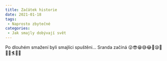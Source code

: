 ```yaml
---
title: Začátek historie
date: 2021-01-18
tags:
 - Naprosto zbytečné
categories:
 - Jak smajly dobývají svět
---
```


Po dlouhém smažení byli smajlíci spuštěni... Sranda začíná 😜😎😁😅😂🤣😪🤤💧💦🏄🌊🐋
<!-- more -->